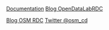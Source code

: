  [Documentation](https://opendatalabrdc.github.io/Documentation/index.html)
 [Blog OpenDataLabRDC](https://opendatalabrdc.github.io/Blog/index.html)

 [Blog OSM RDC](http://openstreetmap.cd/fr/)
 [Twitter @osm_cd](https://twitter.com/OSM_CD)

